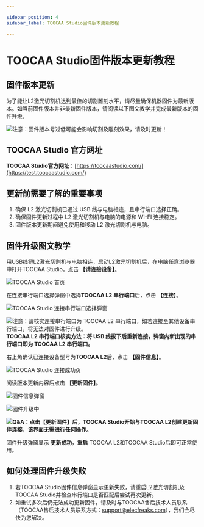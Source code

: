 ```yaml
---

sidebar_position: 4
sidebar_label: TOOCAA Studio固件版本更新教程

---
```

# TOOCAA Studio固件版本更新教程

## 固件版本更新
为了能让L2激光切割机达到最佳的切割雕刻水平，请尽量确保机器固件为最新版本。如当前固件版本并非最新固件版本，请阅读以下图文教学并完成最新版本的固件升级。

![](http://wiki-toocaa.oss-cn-hongkong.aliyuncs.com/tips.png)注意：固件版本号过低可能会影响切割及雕刻效果，请及时更新！

## TOOCAA Studio 官方网址
**TOOCAA Studio官方网址**：[https://toocaastudio.com/](https://test.toocaastudio.com/)

## 更新前需要了解的重要事项
1. 确保 L2 激光切割机已通过 USB 线与电脑相连，且串行端口选择正确。
2. 确保固件更新过程中 L2 激光切割机与电脑的电源和 WI-FI 连接稳定。
3. 固件版本更新期间避免使用和移动 L2 激光切割机与电脑。

## 固件升级图文教学
用USB线将L2激光切割机与电脑相连，启动L2激光切割机后，在电脑任意浏览器中打开TOOCAA Studio，点击 **【请连接设备】**。

![TOOCAA Studio 首页](http://wiki-toocaa.oss-cn-hongkong.aliyuncs.com/TOOCAA%20Studio/%E5%9B%BA%E4%BB%B6%E5%8D%87%E7%BA%A7/%E4%B8%BB%E9%A1%B5.png)

在连接串行端口选择弹窗中选择**TOOCAA L2 串行端口**后，点击 **【连接】**。

![TOOCAA Studio 连接串行端口选择弹窗](http://wiki-toocaa.oss-cn-hongkong.aliyuncs.com/TOOCAA%20Studio/%E5%9B%BA%E4%BB%B6%E5%8D%87%E7%BA%A7/%E4%B8%B2%E5%8F%A3%E9%80%89%E6%8B%A9.png)

![](http://wiki-toocaa.oss-cn-hongkong.aliyuncs.com/tips.png)注意：请核实连接串行端口为 TOOCAA L2 串行端口，如若连接至其他设备串行端口，将无法对固件进行升级。<br/>
**TOOCAA L2 串行端口核实方法：将 USB 线拔下后重新连接，弹窗内新出现的串行端口即为 TOOCAA L2 串行端口。**

右上角确认已连接设备型号为**TOOCAA L2**后，点击 **【固件信息】**。

![TOOCAA Studio 连接成功页](http://wiki-toocaa.oss-cn-hongkong.aliyuncs.com/TOOCAA%20Studio/%E5%9B%BA%E4%BB%B6%E5%8D%87%E7%BA%A7/%E7%82%B9%E5%87%BB%E5%BC%B9%E7%AA%97.jpg)

阅读版本更新内容后点击 **【更新固件】**。

![固件信息弹窗](http://wiki-toocaa.oss-cn-hongkong.aliyuncs.com/TOOCAA%20Studio/%E5%9B%BA%E4%BB%B6%E5%8D%87%E7%BA%A7/%E5%9B%BA%E4%BB%B6%E5%8D%87%E7%BA%A7%E5%BC%B9%E7%AA%97.jpg)

![固件升级中](http://wiki-toocaa.oss-cn-hongkong.aliyuncs.com/TOOCAA%20Studio/%E5%9B%BA%E4%BB%B6%E5%8D%87%E7%BA%A7/%E6%9B%B4%E6%96%B0%E4%B8%AD.jpg)

![](http://wiki-toocaa.oss-cn-hongkong.aliyuncs.com/tips.png)**Q&A：点击【更新固件】后，TOOCAA Studio开始与TOOCAA L2创建更新固件连接，该界面无需进行任何操作。**

固件升级弹窗显示 **更新成功**，**重启** TOOCAA L2和TOOCAA Studio后即可正常使用。

## 如何处理固件升级失败
1. 若TOOCAA Studio固件信息弹窗显示更新失败，请重启L2激光切割机及TOOCAA Studio并检查串行端口是否匹配后尝试再次更新。
2. 如重试多次后仍无法成功更新固件，请及时与TOOCAA售后技术人员联系（TOOCAA售后技术人员联系方式：support@elecfreaks.com），我们会尽快为您解决。
